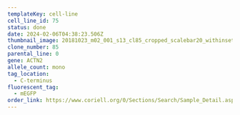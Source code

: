 ```yaml
---
templateKey: cell-line
cell_line_id: 75
status: done
date: 2024-02-06T04:38:23.506Z
thumbnail_image: 20181023_m02_001_s13_cl85_cropped_scalebar20_withinset_rgb.jpg
clone_number: 85
parental_line: 0
gene: ACTN2
allele_count: mono
tag_location:
  - C-terminus
fluorescent_tag:
  - mEGFP
order_link: https://www.coriell.org/0/Sections/Search/Sample_Detail.aspx?Ref=AICS-0075-085&PgId=166
---
```


